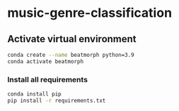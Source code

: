 # music-genre-classification

## Activate virtual environment
```bash
conda create --name beatmorph python=3.9
conda activate beatmorph
```
### Install all requirements
```bash
conda install pip
pip install -r requirements.txt
```